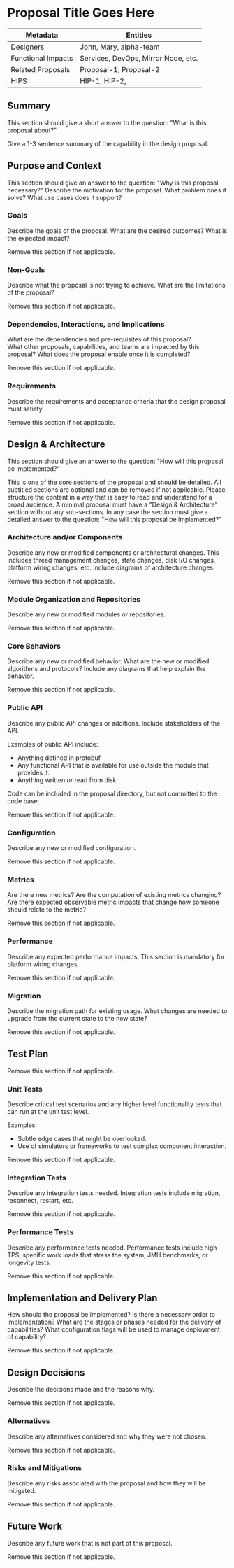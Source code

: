 # Proposal Title Goes Here

| Metadata           | Entities                            | 
|--------------------|-------------------------------------|
| Designers          | John, Mary, alpha-team              |
| Functional Impacts | Services, DevOps, Mirror Node, etc. |
| Related Proposals  | Proposal-1, Proposal-2              |
| HIPS               | HIP-1, HIP-2,                       |

## Summary

This section should give a short answer to the question: "What is this proposal about?"

Give a 1-3 sentence summary of the capability in the design proposal.

## Purpose and Context

This section should give an answer to the question: "Why is this proposal necessary?"
Describe the motivation for the proposal. What problem does it solve? What use cases does it support?

### Goals

Describe the goals of the proposal. What are the desired outcomes? What is the expected impact?

Remove this section if not applicable.

### Non-Goals

Describe what the proposal is not trying to achieve. What are the limitations of the proposal?

Remove this section if not applicable.

### Dependencies, Interactions, and Implications

What are the dependencies and pre-requisites of this proposal?  
What other proposals, capabilities, and teams are impacted by this proposal?
What does the proposal enable once it is completed?

Remove this section if not applicable.

### Requirements

Describe the requirements and acceptance criteria that the design proposal must satisfy.

Remove this section if not applicable.

## Design & Architecture

This section should give an answer to the question: "How will this proposal be implemented?"

This is one of the core sections of the proposal and should be detailed.
All subtitled sections are optional and can be removed if not applicable.
Please structure the content in a way that is easy to read and understand for a broad audience.
A minimal proposal must have a "Design & Architecture" section without any sub-sections.
In any case the section must give a detailed answer to the question: "How will this proposal be implemented?"

### Architecture and/or Components

Describe any new or modified components or architectural changes. This includes thread management changes, state
changes, disk I/O changes, platform wiring changes, etc. Include diagrams of architecture changes.

Remove this section if not applicable.

### Module Organization and Repositories

Describe any new or modified modules or repositories.

Remove this section if not applicable.

### Core Behaviors

Describe any new or modified behavior. What are the new or modified algorithms and protocols? Include any diagrams that
help explain the behavior.

Remove this section if not applicable.

### Public API

Describe any public API changes or additions. Include stakeholders of the API.

Examples of public API include:

* Anything defined in protobuf
* Any functional API that is available for use outside the module that provides it.
* Anything written or read from disk

Code can be included in the proposal directory, but not committed to the code base.

Remove this section if not applicable.

### Configuration

Describe any new or modified configuration.

Remove this section if not applicable.

### Metrics

Are there new metrics? Are the computation of existing metrics changing? Are there expected observable metric impacts
that change how someone should relate to the metric?

Remove this section if not applicable.

### Performance

Describe any expected performance impacts. This section is mandatory for platform wiring changes.

Remove this section if not applicable.

### Migration

Describe the migration path for existing usage.
What changes are needed to upgrade from the current state to the new state?

Remove this section if not applicable.

## Test Plan

Remove this section if not applicable.

### Unit Tests

Describe critical test scenarios and any higher level functionality tests that can run at the unit test level.

Examples:

* Subtle edge cases that might be overlooked.
* Use of simulators or frameworks to test complex component interaction.

Remove this section if not applicable.

### Integration Tests

Describe any integration tests needed. Integration tests include migration, reconnect, restart, etc.

Remove this section if not applicable.

### Performance Tests

Describe any performance tests needed. Performance tests include high TPS, specific work loads that stress the system,
JMH benchmarks, or longevity tests.

Remove this section if not applicable.

## Implementation and Delivery Plan

How should the proposal be implemented? Is there a necessary order to implementation? What are the stages or phases
needed for the delivery of capabilities? What configuration flags will be used to manage deployment of capability? 

Remove this section if not applicable.

## Design Decisions

Describe the decisions made and the reasons why.

Remove this section if not applicable.

### Alternatives

Describe any alternatives considered and why they were not chosen.

Remove this section if not applicable.

### Risks and Mitigations

Describe any risks associated with the proposal and how they will be mitigated.

Remove this section if not applicable.

## Future Work

Describe any future work that is not part of this proposal.

Remove this section if not applicable.
